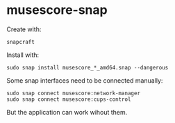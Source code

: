 # musescore-snap

Create with:

    snapcraft

Install with:

    sudo snap install musescore_*_amd64.snap --dangerous

Some snap interfaces need to be connected manually:

    sudo snap connect musescore:network-manager
    sudo snap connect musescore:cups-control

But the application can work wihout them.
